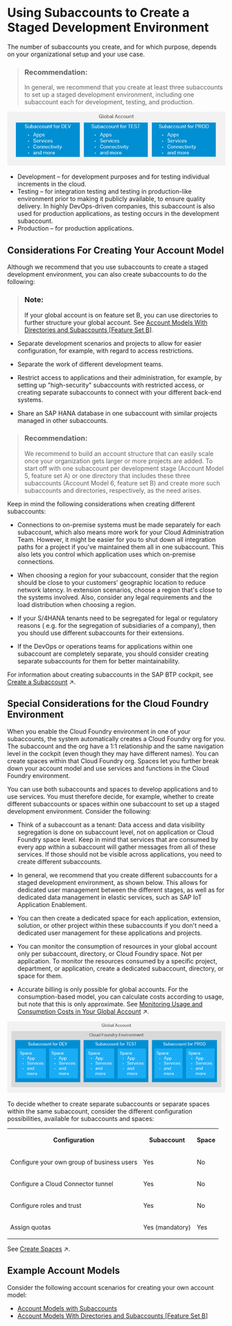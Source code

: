 <!-- loio74eb32ef49804e6e8107338c4ed44d49 -->

# Using Subaccounts to Create a Staged Development Environment

The number of subaccounts you create, and for which purpose, depends on your organizational setup and your use case.

> ### Recommendation:  
> In general, we recommend that you create at least three subaccounts to set up a staged development environment, including one subaccount each for development, testing, and production.



![](images/sap_cp_lm_account_model_scenarios_1_e6e2d62.png)

-   Development – for development purposes and for testing individual increments in the cloud.
-   Testing – for integration testing and testing in production-like environment prior to making it publicly available, to ensure quality delivery. In highly DevOps-driven companies, this subaccount is also used for production applications, as testing occurs in the development subaccount.
-   Production – for production applications.



<a name="loio74eb32ef49804e6e8107338c4ed44d49__section_vsh_tks_s2b"/>

## Considerations For Creating Your Account Model

Although we recommend that you use subaccounts to create a staged development environment, you can also create subaccounts to do the following:

> ### Note:  
> If your global account is on feature set B, you can use directories to further structure your global account. See [Account Models With Directories and Subaccounts \[Feature Set B\]](account-models-with-directories-and-subaccounts-feature-set-b-b5a6b58.md#loiob5a6b58694784d0c9f4ff85f9b7336dd).

-   Separate development scenarios and projects to allow for easier configuration, for example, with regard to access restrictions.

-   Separate the work of different development teams.

-   Restrict access to applications and their administration, for example, by setting up "high-security" subaccounts with restricted access, or creating separate subaccounts to connect with your different back-end systems.

-   Share an SAP HANA database in one subaccount with similar projects managed in other subaccounts.

> ### Recommendation:  
> We recommend to build an account structure that can easily scale once your organization gets larger or more projects are added. To start off with one subaccount per development stage \(Account Model 5, feature set A\) or one directory that includes these three subaccounts \(Account Model 6, feature set B\) and create more such subaccounts and directories, respectively, as the need arises.

Keep in mind the following considerations when creating different subaccounts:

-   Connections to on-premise systems must be made separately for each subaccount, which also means more work for your Cloud Administration Team. However, it might be easier for you to shut down all integration paths for a project if you've maintained them all in one subaccount. This also lets you control which application uses which on-premise connections.
-   When choosing a region for your subaccount, consider that the region should be close to your customers' geographic location to reduce network latency. In extension scenarios, choose a region that's close to the systems involved. Also, consider any legal requirements and the load distribution when choosing a region.

-   If your S/4HANA tenants need to be segregated for legal or regulatory reasons \( e.g. for the segregation of subsidiaries of a company\), then you should use different subaccounts for their extensions.

-   If the DevOps or operations teams for applications within one subaccount are completely separate, you should consider creating separate subaccounts for them for better maintainability.


For information about creating subaccounts in the SAP BTP cockpit, see [Create a Subaccount](https://help.sap.com/viewer/65de2977205c403bbc107264b8eccf4b/Validation/en-US/05280a123d3044ae97457a25b3013918.html "Create subaccounts in your global account using the SAP BTP cockpit.") :arrow_upper_right:.



<a name="loio74eb32ef49804e6e8107338c4ed44d49__section_nsz_lwq_k2b"/>

## Special Considerations for the Cloud Foundry Environment

When you enable the Cloud Foundry environment in one of your subaccounts, the system automatically creates a Cloud Foundry org for you. The subaccount and the org have a 1:1 relationship and the same navigation level in the cockpit \(even though they may have different names\). You can create spaces within that Cloud Foundry org. Spaces let you further break down your account model and use services and functions in the Cloud Foundry environment.

You can use both subaccounts and spaces to develop applications and to use services. You must therefore decide, for example, whether to create different subaccounts or spaces within one subaccount to set up a staged development environment. Consider the following:

-   Think of a subaccount as a tenant: Data access and data visibility segregation is done on subaccount level, not on application or Cloud Foundry space level. Keep in mind that services that are consumed by every app within a subaccount will gather messages from all of these services. If those should not be visible across applications, you need to create different subaccounts.

-   In general, we recommend that you create different subaccounts for a staged development environment, as shown below. This allows for dedicated user management between the different stages, as well as for dedicated data management in elastic services, such as SAP IoT Application Enablement.

-   You can then create a dedicated space for each application, extension, solution, or other project within these subaccounts if you don't need a dedicated user management for these applications and projects.

-   You can monitor the consumption of resources in your global account only per subaccount, directory, or Cloud Foundry space. Not per application. To monitor the resources consumed by a specific project, department, or application, create a dedicated subaccount, directory, or space for them.

-   Accurate billing is only possible for global accounts. For the consumption-based model, you can calculate costs according to usage, but note that this is only approximate. See [Monitoring Usage and Consumption Costs in Your Global Account](https://help.sap.com/viewer/65de2977205c403bbc107264b8eccf4b/Validation/en-US/de6f0db8919f4e6f97e54bc4ddaf2ab8.html "In a global account that uses the consumption-based commercial model, you can monitor the usage of billed services and your consumption costs in the SAP BTP cockpit.") :arrow_upper_right:.


![](images/sap_cp_lm_account_model_scenarios_1_cf_17b88f0.png)

To decide whether to create separate subaccounts or separate spaces within the same subaccount, consider the different configuration possibilities, available for subaccounts and spaces:


<table>
<tr>
<th valign="top">

Configuration



</th>
<th valign="top">

Subaccount



</th>
<th valign="top">

Space



</th>
</tr>
<tr>
<td valign="top">

Configure your own group of business users



</td>
<td valign="top">

Yes



</td>
<td valign="top">

No



</td>
</tr>
<tr>
<td valign="top">

Configure a Cloud Connector tunnel



</td>
<td valign="top">

Yes



</td>
<td valign="top">

No



</td>
</tr>
<tr>
<td valign="top">

Configure roles and trust



</td>
<td valign="top">

Yes



</td>
<td valign="top">

No



</td>
</tr>
<tr>
<td valign="top">

Assign quotas



</td>
<td valign="top">

Yes \(mandatory\)



</td>
<td valign="top">

Yes



</td>
</tr>
</table>

See [Create Spaces](https://help.sap.com/viewer/65de2977205c403bbc107264b8eccf4b/Validation/en-US/2f6ed22ccf424dae84345f4500c2d8ea.html "Create spaces in your Cloud Foundry organization using the SAP BTP cockpit.") :arrow_upper_right:.



<a name="loio74eb32ef49804e6e8107338c4ed44d49__section_t4w_bxq_k2b"/>

## Example Account Models

Consider the following account scenarios for creating your own account model:

-   [Account Models with Subaccounts](account-models-with-subaccounts-049d331.md)
-   [Account Models With Directories and Subaccounts \[Feature Set B\]](account-models-with-directories-and-subaccounts-feature-set-b-b5a6b58.md#loiob5a6b58694784d0c9f4ff85f9b7336dd)

